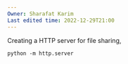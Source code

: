 ```yaml
---
Owner: Sharafat Karim
Last edited time: 2022-12-29T21:00
---
```

Creating a HTTP server for file sharing,

`python -m http.server`